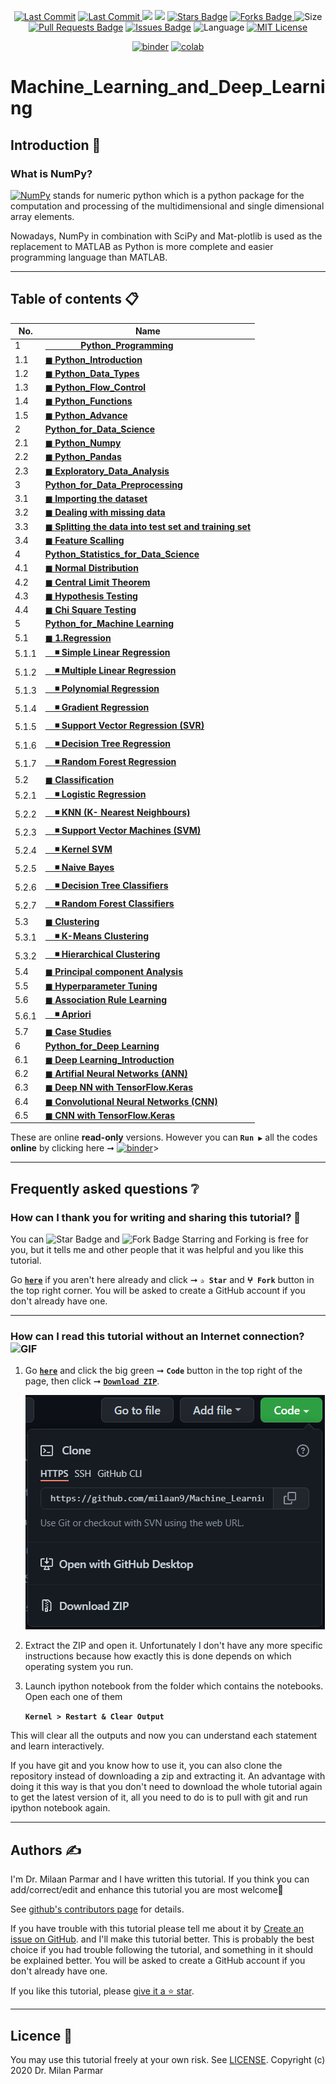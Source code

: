 <p align="center"> 
<a href="https://github.com/milaan9"><img src="https://img.shields.io/static/v1?logo=github&label=maintainer&message=milaan9&color=ff3300" alt="Last Commit"/></a> 
<a href="https://github.com/milaan9/Machine_Learning_and_Deep_Learning/graphs/commit-activity"><img src="https://img.shields.io/github/last-commit/milaan9/Machine_Learning_and_Deep_Learning.svg?colorB=ff8000&style=flat" alt="Last Commit"/> </a> 
<a href="https://github.com/milaan9/Machine_Learning_and_Deep_Learning/pulse" alt="Activity"><img src="https://img.shields.io/github/commit-activity/m/milaan9/Machine_Learning_and_Deep_Learning.svg?colorB=teal&style=flat" /></a> 
<a href="https://hits.seeyoufarm.com"><img src="https://hits.seeyoufarm.com/api/count/incr/badge.svg?url=https%3A%2F%2Fgithub.com%2Fmilaan9%2FMachine_Learning_and_Deep_Learning&count_bg=%231DC92C&title_bg=%23555555&icon=&icon_color=%23E7E7E7&title=views&edge_flat=false"/></a>
<a href="https://github.com/milaan9/Machine_Learning_and_Deep_Learning/stargazers"><img src="https://img.shields.io/github/stars/milaan9/Machine_Learning_and_Deep_Learning.svg?colorB=1a53ff" alt="Stars Badge"/></a>
<a href="https://github.com/milaan9/Machine_Learning_and_Deep_Learning/network/members"><img src="https://img.shields.io/github/forks/milaan9/Machine_Learning_and_Deep_Learning" alt="Forks Badge"/> </a>
<img src="https://img.shields.io/github/repo-size/milaan9/Machine_Learning_and_Deep_Learning.svg?colorB=CC66FF&style=flat" alt="Size"/>
<a href="https://github.com/milaan9/Machine_Learning_and_Deep_Learning/pulls"><img src="https://img.shields.io/github/issues-pr/milaan9/Machine_Learning_and_Deep_Learning.svg?colorB=yellow&style=flat" alt="Pull Requests Badge"/></a>
<a href="https://github.com/milaan9/Machine_Learning_and_Deep_Learning/issues"><img src="https://img.shields.io/github/issues/milaan9/Machine_Learning_and_Deep_Learning.svg?colorB=yellow&style=flat" alt="Issues Badge"/></a>
<img src="https://img.shields.io/github/languages/top/milaan9/Machine_Learning_and_Deep_Learning.svg?colorB=996600&style=flat" alt="Language"/></a> 
<a href="https://github.com/milaan9/Machine_Learning_and_Deep_Learning/blob/main/LICENSE"><img src="https://img.shields.io/badge/License-MIT-blueviolet.svg" alt="MIT License"/></a>
</p> 
<!--<img src="https://badges.pufler.dev/contributors/milaan9/01_Python_Introduction?size=50&padding=5&bots=true" alt="milaan9"/>-->

<p align="center"> 
<a href="https://mybinder.org/v2/gh/milaan9/Machine_Learning_and_Deep_Learning/HEAD"><img src="https://mybinder.org/badge_logo.svg" alt="binder"/></a>
<a href="https://githubtocolab.com/milaan9/Machine_Learning_and_Deep_Learning"><img src="https://colab.research.google.com/assets/colab-badge.svg" alt="colab"/></a> 
</p> 

# Machine_Learning_and_Deep_Learning

## Introduction 👋

### What is NumPy?
[![NumPy](https://img.shields.io/badge/Numpy-777BB4?style=flat&logo=numpy&logoColor=white)](https://numpy.org/) stands for numeric python which is a python package for the computation and processing of the multidimensional and single dimensional array elements.

Nowadays, NumPy in combination with SciPy and Mat-plotlib is used as the replacement to MATLAB as Python is more complete and easier programming language than MATLAB.

---

## Table of contents 📋

| **No.** | **Name** | 
| ------- | -------- | 
| 1     | **[&nbsp;&nbsp;&nbsp;&nbsp;&nbsp;&nbsp;&nbsp;&nbsp;&nbsp;&nbsp;&nbsp;&nbsp;&nbsp;&nbsp; Python_Programming](XXX)** |
| 1.1   | **[◼ Python_Introduction](XXX)** |
| 1.2   | **[◼ Python_Data_Types](XXX)** |
| 1.3   | **[◼ Python_Flow_Control](XXX)** |
| 1.4   | **[◼ Python_Functions](XXX)** |
| 1.5   | **[◼ Python_Advance](XXX)** |
| 2     | **[Python_for_Data_Science](XXX)** |
| 2.1   | **[◼ Python_Numpy](XXX)** |
| 2.2   | **[◼ Python_Pandas](XXX)** |
| 2.3   | **[◼ Exploratory_Data_Analysis](XXX)** |
| 3     | **[Python_for_Data_Preprocessing](XXX)** |
| 3.1   | **[◼ Importing the dataset](XXX)** |
| 3.2   | **[◼ Dealing with missing data](XXX)** |
| 3.3   | **[◼ Splitting the data into test set and training set](XXX)** |
| 3.4   | **[◼ Feature Scalling](XXX)** |
| 4     | **[Python_Statistics_for_Data_Science](XXX)** |
| 4.1   | **[◼ Normal Distribution](XXX)** |
| 4.2   | **[◼ Central Limit Theorem](XXX)** |
| 4.3   | **[◼ Hypothesis Testing](XXX)** |
| 4.4   | **[◼ Chi Square Testing](XXX)** |
| 5     | **[Python_for_Machine Learning](XXX)** |
| 5.1   | **[◼ 1.Regression](XXX)** |
| 5.1.1 | **[&nbsp;&nbsp;&nbsp; ◾ Simple Linear Regression](XXX)** |
| 5.1.2 | **[&nbsp;&nbsp;&nbsp; ◾  Multiple Linear Regression](XXX)** |
| 5.1.3 | **[&nbsp;&nbsp;&nbsp; ◾ Polynomial Regression](XXX)** |
| 5.1.4 | **[&nbsp;&nbsp;&nbsp; ◾ Gradient Regression](XXX)** |
| 5.1.5 | **[&nbsp;&nbsp;&nbsp; ◾  Support Vector Regression (SVR)](XXX)** |
| 5.1.6 | **[&nbsp;&nbsp;&nbsp; ◾  Decision Tree Regression](XXX)** |
| 5.1.7 | **[&nbsp;&nbsp;&nbsp; ◾ Random Forest Regression](XXX)** |
| 5.2   | **[◼ Classification](XXX)** |
| 5.2.1 | **[&nbsp;&nbsp;&nbsp; ◾  Logistic Regression](XXX)** |
| 5.2.2 | **[&nbsp;&nbsp;&nbsp; ◾ KNN (K- Nearest Neighbours)](XXX)** |
| 5.2.3 | **[&nbsp;&nbsp;&nbsp; ◾ Support Vector Machines (SVM)](XXX)** |
| 5.2.4 | **[&nbsp;&nbsp;&nbsp; ◾ Kernel SVM](XXX)** |
| 5.2.5 | **[&nbsp;&nbsp;&nbsp; ◾ Naive Bayes](XXX)** |
| 5.2.6 | **[&nbsp;&nbsp;&nbsp; ◾ Decision Tree Classifiers](XXX)** |
| 5.2.7 | **[&nbsp;&nbsp;&nbsp; ◾ Random Forest Classifiers](XXX)** |
| 5.3   | **[◼ Clustering](XXX)** |
| 5.3.1 | **[&nbsp;&nbsp;&nbsp; ◾ K-Means Clustering](XXX)** |
| 5.3.2 | **[&nbsp;&nbsp;&nbsp; ◾ Hierarchical Clustering](XXX)** |
| 5.4   | **[◼ Principal component Analysis](XXX)** |
| 5.5   | **[◼ Hyperparameter Tuning](XXX)** |
| 5.6   | **[◼ Association Rule Learning](XXX)** |
| 5.6.1 | **[&nbsp;&nbsp;&nbsp; ◾ Apriori](XXX)** |
| 5.7   | **[◼ Case Studies](XXX)** |
| 6     | **[Python_for_Deep Learning](XXX)** |
| 6.1   | **[◼ Deep Learning_Introduction](XXX)** |
| 6.2   | **[◼ Artifial Neural Networks (ANN)](XXX)** |
| 6.3   | **[◼ Deep NN with TensorFlow.Keras](XXX)** |
| 6.4   | **[◼ Convolutional Neural Networks (CNN) ](XXX)** |
| 6.5   | **[◼ CNN with TensorFlow.Keras](XXX)** |


These are online **read-only** versions. However you can **`Run ▶`**  all the codes **online** by clicking here ➞ <a href="https://mybinder.org/v2/gh/milaan9/09_Python_NumPy_Module/HEAD"><img src="https://mybinder.org/badge_logo.svg" alt="binder"/></a>>

---

## Frequently asked questions ❔

### How can I thank you for writing and sharing this tutorial? 🌷

You can <img src="https://img.shields.io/static/v1?label=%E2%AD%90 Star &message=if%20useful&style=style=flat&color=blue" alt="Star Badge"/> and <img src="https://img.shields.io/static/v1?label=%E2%B5%96 Fork &message=if%20useful&style=style=flat&color=blue" alt="Fork Badge"/> Starring and Forking is free for you, but it tells me and other people that it was helpful and you like this tutorial.

Go [**`here`**](https://github.com/milaan9/Machine_Learning_and_Deep_Learning) if you aren't here already and click ➞ **`✰ Star`** and **`ⵖ Fork`** button in the top right corner. You will be asked to create a GitHub account if you don't already have one.

---

### How can I read this tutorial without an Internet connection? <img alt="GIF" src="https://github.com/TheDudeThatCode/TheDudeThatCode/blob/master/Assets/hmm.gif" width="20vw" />

1. Go [**`here`**](https://github.com/milaan9/Machine_Learning_and_Deep_Learning) and click the big green ➞ **`Code`** button in the top right of the page, then click ➞ [**`Download ZIP`**](https://github.com/milaan9/Machine_Learning_and_Deep_Learning/archive/refs/heads/main.zip).

    ![Download ZIP](img/dnld_rep.png)

2. Extract the ZIP and open it. Unfortunately I don't have any more specific instructions because how exactly this is done depends on which operating system you run.
    
3. Launch ipython notebook from the folder which contains the notebooks. Open each one of them
  
    **`Kernel > Restart & Clear Output`**
    
This will clear all the outputs and now you can understand each statement and learn interactively.

If you have git and you know how to use it, you can also clone the repository instead of downloading a zip and extracting it. An advantage with doing it this way is that you don't need to download the whole tutorial again to get the latest version of it, all you need to do is to pull with git and run ipython notebook again.

---

## Authors ✍️

I'm Dr. Milaan Parmar and I have written this tutorial. If you think you can add/correct/edit and enhance this tutorial you are most welcome🙏

See [github's contributors page](https://github.com/milaan9/Machine_Learning_and_Deep_Learning/graphs/contributors) for details.

If you have trouble with this tutorial please tell me about it by [Create an issue on GitHub](https://github.com/milaan9/Machine_Learning_and_Deep_Learning/issues/new). and I'll make this tutorial better. This is probably the best choice if you had trouble following the tutorial, and something in it should be explained better. You will be asked to create a GitHub account if you don't already have one.

If you like this tutorial, please [give it a ⭐ star](https://github.com/milaan9/Machine_Learning_and_Deep_Learning).

---

## Licence 📜

You may use this tutorial freely at your own risk. See [LICENSE](./LICENSE).
Copyright (c) 2020 Dr. Milan Parmar
